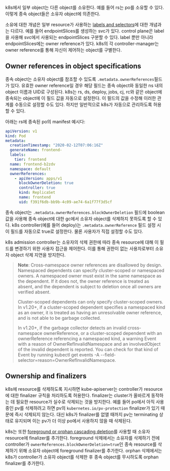 k8s에서 일부 object는 다른 object를 소유한다. 예를 들어 rs는 po를 소유할 수 있다. 이렇게 종속 object들은 소유자 object에 의존한다.

소유에 대한 개념은 일부 resource가 사용하는 [labels and selectors](https://kubernetes.io/docs/concepts/overview/working-with-objects/labels/)에 대한 개념과는 다르다. 예를 들어 endpointSlices를 생성하는 svc가 있다. control plane은 label을 사용해 svc에서 사용되는 endpointSlices 구분할 수 있다. label 뿐만 아니라 endpointSlices에는 owner reference가 있다. k8s의 각 controller-manager는 owner reference를 통해 자신이 제어하는 object를 구별한다.

## Owner references in object specifications
종속 object는 소유자 object를 참조할 수 있도록 `.metadata.ownerReferences`필드가 있다. 유효한 owner reference일 경우 해당 필드는 종속 object와 동일한 ns 내의 object 이름과 UID로 구성된다. k8s는 rs, ds, deploy, jobs, cj, rc와 같은 object에 종속되는 object에 이 필드 값을 자동으로 설정한다. 이 필드의 값을 수정해 이러한 관계를 수동으로 설정할 수도 있다. 하지만 일반적으로 k8s가 자동으로 관리하도록 허용할 수 있다.

아래는 rs에 종속된 po의 manifest 예시다:

``` yaml
apiVersion: v1
kind: Pod
metadata:
  creationTimestamp: "2020-02-12T07:06:16Z"
  generateName: frontend-
  labels:
    tier: frontend
  name: frontend-b2zdv
  namespace: default
  ownerReferences:
    - apiVersion: apps/v1
      blockOwnerDeletion: true
      controller: true
      kind: ReplicaSet
      name: frontend
      uid: f391f6db-bb9b-4c09-ae74-6a1f77f3d5cf
```

종속 object는 `.metadata.ownerReferences.blockOwnerDeletion` 필드에 boolean 값을 사용해 종속 object에 대한 gc에서 소유자 object를 삭제하지 못하도록 할 수 있다. k8s controller(예를 들어 deploy)는 `.metadata.ownerReference` 필드 설정 시 이 필드를 자동으로 true로 설정한다. 물론 사용자가 직접 설정할 수도 있다.

k8s admission controller는 소유자의 삭제 권한에 따라 종속 resource에 대해 이 필드를 변경하기 위한 사용자 접근을 제어한다. 이를 통해 권한이 없는 사용자로부터 소유자 object 삭제 지연을 방지한다.

> **Note**: 
> Cross-namespace owner references are disallowed by design. Namespaced dependents can specify cluster-scoped or namespaced owners. A namespaced owner must exist in the same namespace as the dependent. If it does not, the owner reference is treated as absent, and the dependent is subject to deletion once all owners are verified absent.
>
> Cluster-scoped dependents can only specify cluster-scoped owners. In v1.20+, if a cluster-scoped dependent specifies a namespaced kind as an owner, it is treated as having an unresolvable owner reference, and is not able to be garbage collected.
> 
> In v1.20+, if the garbage collector detects an invalid cross-namespace ownerReference, or a cluster-scoped dependent with an ownerReference referencing a namespaced kind, a warning Event with a reason of OwnerRefInvalidNamespace and an involvedObject of the invalid dependent is reported. You can check for that kind of Event by running kubectl get events -A --field-selector=reason=OwnerRefInvalidNamespace.

## Ownership and finalizers
k8s에 resource를 삭제하도록 지시하면 kube-apiserver는 controller가 resource에 대한 finalizer 규칙을 처리하도록 허용한다. finalizer는 cluster가 올바르게 동작하는 데 필요한 resource가 실수로 삭제되는 것을 방지한다. 예를 들어 po에서 아직 사용 중인 pv를 삭제하려고 하면 pv의 `kubernetes.io/pv-protection` finalizer가 있기 때문에 즉시 삭제되지 않는다. 대신 k8s가 finalizer를 없앨 때까지 pv는 terminating 상태로 유지되며 이는 pv가 더 이상 po에서 사용하지 않을 때 삭제된다.

k8s는 또한 [foreground or orphan cascading deletion](https://kubernetes.io/docs/concepts/architecture/garbage-collection/#cascading-deletion)를 사용할 때 소유자 resource에 finalizer를 추가한다. foreground 삭제에서는 소유자를 삭제하기 전에 controller가 `ownerReferences.blockOwnerDeletion=true`인 종속 resource를 삭제하기 위해 소유자 object에 foreground finalizer를 추가한다. orphan 삭제에서는 k8s가 controller가 소유자 object를 삭제한 후 종속 object를 무시하도록 orphan finalizer를 추가한다. 